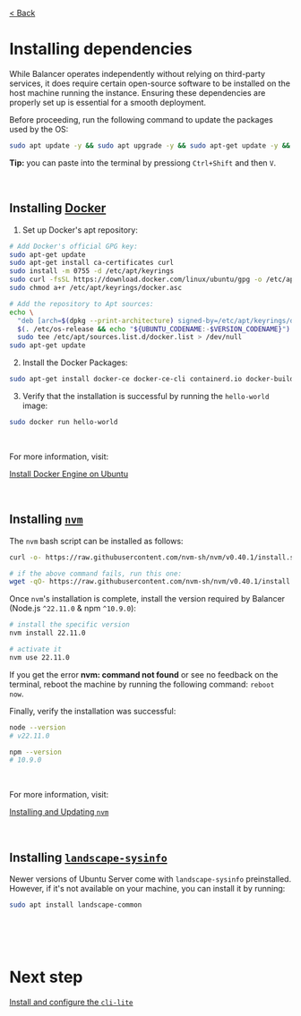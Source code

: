 [< Back](../../README.md#getting-started)

# Installing dependencies

While Balancer operates independently without relying on third-party services, it does require certain open-source software to be installed on the host machine running the instance. Ensuring these dependencies are properly set up is essential for a smooth deployment.

Before proceeding, run the following command to update the packages used by the OS:

```bash
sudo apt update -y && sudo apt upgrade -y && sudo apt-get update -y && sudo apt-get upgrade -y
```

**Tip:** you can paste into the terminal by pressiong `Ctrl+Shift` and then `V`.


<br/>

## Installing [Docker](https://www.docker.com/)

1. Set up Docker's apt repository:

```bash
# Add Docker's official GPG key:
sudo apt-get update
sudo apt-get install ca-certificates curl
sudo install -m 0755 -d /etc/apt/keyrings
sudo curl -fsSL https://download.docker.com/linux/ubuntu/gpg -o /etc/apt/keyrings/docker.asc
sudo chmod a+r /etc/apt/keyrings/docker.asc

# Add the repository to Apt sources:
echo \
  "deb [arch=$(dpkg --print-architecture) signed-by=/etc/apt/keyrings/docker.asc] https://download.docker.com/linux/ubuntu \
  $(. /etc/os-release && echo "${UBUNTU_CODENAME:-$VERSION_CODENAME}") stable" | \
  sudo tee /etc/apt/sources.list.d/docker.list > /dev/null
sudo apt-get update
```

2. Install the Docker Packages:

```bash
sudo apt-get install docker-ce docker-ce-cli containerd.io docker-buildx-plugin docker-compose-plugin -y
```

3. Verify that the installation is successful by running the `hello-world` image:

```bash
sudo docker run hello-world
```

<br/>

For more information, visit:

[Install Docker Engine on Ubuntu](https://docs.docker.com/engine/install/ubuntu/)





<br/>

## Installing [`nvm`](https://github.com/nvm-sh/nvm)

The `nvm` bash script can be installed as follows:

```bash
curl -o- https://raw.githubusercontent.com/nvm-sh/nvm/v0.40.1/install.sh | bash

# if the above command fails, run this one:
wget -qO- https://raw.githubusercontent.com/nvm-sh/nvm/v0.40.1/install.sh | bash
```

Once `nvm`'s installation is complete, install the version required by Balancer (Node.js `^22.11.0` & npm `^10.9.0`):

```bash
# install the specific version
nvm install 22.11.0

# activate it
nvm use 22.11.0
```

If you get the error **nvm: command not found** or see no feedback on the terminal, reboot the machine by running the following command: `reboot now`.


Finally, verify the installation was successful:

```bash
node --version
# v22.11.0

npm --version
# 10.9.0
```

<br/>

For more information, visit:

[Installing and Updating `nvm`](https://github.com/nvm-sh/nvm?tab=readme-ov-file#installing-and-updating)





<br/>

## Installing [`landscape-sysinfo`](https://manpages.ubuntu.com/manpages/xenial/man1/landscape-sysinfo.1.html)

Newer versions of Ubuntu Server come with `landscape-sysinfo` preinstalled. However, if it's not available on your machine, you can install it by running:

```bash
sudo apt install landscape-common
```



<br/><br/><br/>

# Next step

[Install and configure the `cli-lite`](../install-configure-cli-lite/index.md)